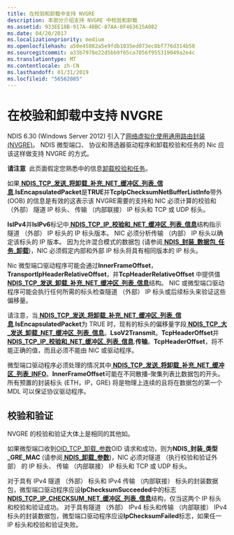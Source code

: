 ```yaml
---
title: 在校验和卸载中支持 NVGRE
description: 本部分介绍支持 NVGRE 中校验和卸载
ms.assetid: 933EE18B-917A-40BC-87AA-0F463615A082
ms.date: 04/20/2017
ms.localizationpriority: medium
ms.openlocfilehash: a50e45082a5e9fdb1035ed073ec8bf776d314b50
ms.sourcegitcommit: a33b7978e22d5bb9f65ca7056f955319049a2e4c
ms.translationtype: MT
ms.contentlocale: zh-CN
ms.lasthandoff: 01/31/2019
ms.locfileid: "56562085"
---
```

# <a name="supporting-nvgre-in-checksum-offload"></a>在校验和卸载中支持 NVGRE


NDIS 6.30 (Windows Server 2012) 引入了[网络虚拟化使用通用路由封装 (NVGRE)](network-virtualization-using-generic-routing-encapsulation--nvgre--task-offload.md)。 NDIS 微型端口、 协议和筛选器驱动程序和卸载校验和任务的 Nic 应该这样做支持 NVGRE 的方式。

**请注意**  此页面假定您熟悉中的信息[卸载校验和任务](offloading-checksum-tasks.md)。

 

如果[ **NDIS\_TCP\_发送\_将卸载\_补充\_NET\_缓冲区\_列表\_信息**](https://msdn.microsoft.com/library/windows/hardware/jj991957).**IsEncapsulatedPacket**是**TRUE**并**TcpIpChecksumNetBufferListInfo**带外 (OOB) 的信息是有效的这表示该 NVGRE需要的支持和 NIC 必须计算的校验和 （外部） 隧道 IP 标头、 传输 （内部联接） IP 标头和 TCP 或 UDP 标头。

**IsIPv4**并**IsIPv6**标记中[ **NDIS\_TCP\_IP\_校验和\_NET\_缓冲区\_列表\_信息**](https://msdn.microsoft.com/library/windows/hardware/ff567877)结构指示隧道 （外部） IP 标头的 IP 标头版本。 NIC 必须分析传输 （内部） IP 标头以确定该标头的 IP 版本。 因为允许混合模式的数据包 (请参阅[ **NDIS\_封装\_数据包\_任务\_卸载**](https://msdn.microsoft.com/library/windows/hardware/jj991956))，NIC 必须假定内部和外部 IP 标头将具有相同版本的 IP 标头。

Nic 微型端口驱动程序可能会通过**InnerFrameOffset**， **TransportIpHeaderRelativeOffset**，并**TcpHeaderRelativeOffset** 中提供值[ **NDIS\_TCP\_发送\_卸载\_补充\_NET\_缓冲区\_列表\_信息**](https://msdn.microsoft.com/library/windows/hardware/jj991957)结构。 NIC 或微型端口驱动程序可能会执行任何所需的标头检查隧道 （外部） IP 标头或后续标头来验证这些偏移量。

请注意，当[ **NDIS\_TCP\_发送\_将卸载\_补充\_NET\_缓冲区\_列表\_信息**](https://msdn.microsoft.com/library/windows/hardware/jj991957).**IsEncapsulatedPacket**为 TRUE 时，现有的标头的偏移量字段[ **NDIS\_TCP\_大\_发送\_卸载\_NET\_缓冲区\_列表\_信息**](https://msdn.microsoft.com/library/windows/hardware/ff567882)。**LsoV2Transmit**。**TcpHeaderOffset**并[ **NDIS\_TCP\_IP\_校验和\_NET\_缓冲区\_列表\_信息**](https://msdn.microsoft.com/library/windows/hardware/ff567877).**传输**。**TcpHeaderOffset**，将不能正确的值，而且必须不能由 NIC 或驱动程序。

微型端口驱动程序必须处理的情况其中[ **NDIS\_TCP\_发送\_将卸载\_补充\_NET\_缓冲区\_列表\_INFO**](https://msdn.microsoft.com/library/windows/hardware/jj991957)。**InnerFrameOffset**可能在不同散播-聚集列表比数据包的开头。 所有预置的封装标头 (ETH，IP，GRE) 将是物理上连续的且将在数据包的第一个 MDL 可以保证协议驱动程序。

## <a name="checksum-validation"></a>校验和验证


NVGRE 的校验和验证大体上是相同的其他如。

如果微型端口收到[OID\_TCP\_卸载\_参数](https://msdn.microsoft.com/library/windows/hardware/ff569807)OID 请求和成功，则为**NDIS\_封装\_类型\_GRE\_MAC** (请参阅[ **NDIS\_卸载\_参数**](https://msdn.microsoft.com/library/windows/hardware/ff566706))，NIC 必须对隧道 （执行校验和验证外部） 的 IP 标头、 传输 （内部联接） IP 标头和 TCP 或 UDP 标头。

对于具有 IPv4 隧道 （外部） 标头和 IPv4 传输 （内部联接） 标头的封装数据包，微型端口驱动程序应设**IpChecksumSucceeded**中的标志[ **NDIS\_TCP\_IP\_CHECKSUM\_NET\_缓冲区\_列表\_信息**](https://msdn.microsoft.com/library/windows/hardware/ff567877)结构，仅当这两个 IP 标头和校验和验证成功。 对于具有隧道 （外部） IPv4 标头和传输 （内部联接） IPv4 标头的封装数据包，微型端口驱动程序应设**IpChecksumFailed**标志，如果任一 IP 标头和校验和验证失败。

 

 





